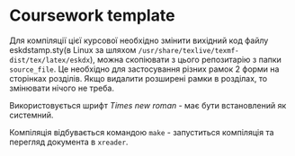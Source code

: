 # Coursework template



Для компіляції цієї курсової необхідно змінити вихідний код файлу eskdstamp.sty(в Linux за шляхом `/usr/share/texlive/texmf-dist/tex/latex/eskdx`), можна скопіювати з цього репозитарію з папки `source_file`. Це необхідно для застосування різних рамок 2 форми на сторінках розділів.  Якщо видалити розширені рамки в розділах, то змінювати нічого не треба.

Використовується шрифт *Times new roman* - має бути встановлений як системний. 

Компіляція відбувається командою `make` - запуститься компіляція та перегляд документа в `xreader`.

